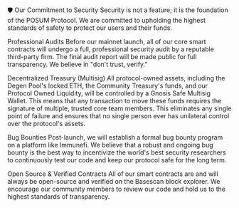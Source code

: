 🛡️ Our Commitment to Security
Security is not a feature; it is the foundation of the POSUM Protocol. We are committed to upholding the highest standards of safety to protect our users and their funds.

Professional Audits
Before our mainnet launch, all of our core smart contracts will undergo a full, professional security audit by a reputable third-party firm. The final audit report will be made public for full transparency. We believe in "don't trust, verify."

Decentralized Treasury (Multisig)
All protocol-owned assets, including the Degen Pool's locked ETH, the Community Treasury's funds, and our Protocol Owned Liquidity, will be controlled by a Gnosis Safe Multisig Wallet. This means that any transaction to move these funds requires the signature of multiple, trusted core team members. This eliminates any single point of failure and ensures that no single person ever has unilateral control over the protocol's assets.

Bug Bounties
Post-launch, we will establish a formal bug bounty program on a platform like Immunefi. We believe that a robust and ongoing bug bounty is the best way to incentivize the world's best security researchers to continuously test our code and keep our protocol safe for the long term.

Open Source & Verified Contracts
All of our smart contracts are and will always be open-source and verified on the Basescan block explorer. We encourage our community members to review our code and hold us to the highest standards of transparency.